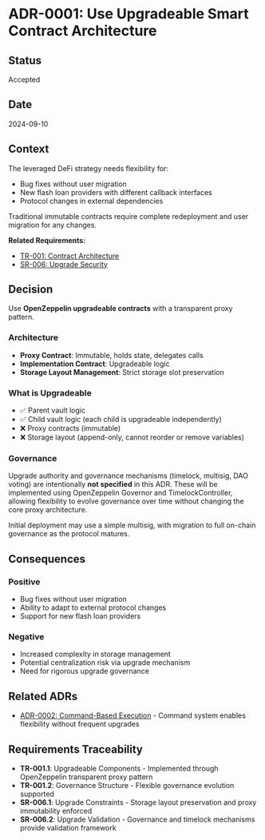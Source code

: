 # ADR-0001: Use Upgradeable Smart Contract Architecture

## Status
Accepted

## Date
2024-09-10

## Context
The leveraged DeFi strategy needs flexibility for:
- Bug fixes without user migration
- New flash loan providers with different callback interfaces
- Protocol changes in external dependencies

Traditional immutable contracts require complete redeployment and user migration for any changes.

**Related Requirements:**
- [TR-001: Contract Architecture](../requirements/technical-requirements.md#tr-001-contract-architecture)
- [SR-006: Upgrade Security](../requirements/security-requirements.md#sr-006-upgrade-security)

## Decision
Use **OpenZeppelin upgradeable contracts** with a transparent proxy pattern.

### Architecture
- **Proxy Contract**: Immutable, holds state, delegates calls
- **Implementation Contract**: Upgradeable logic
- **Storage Layout Management**: Strict storage slot preservation

### What is Upgradeable
- ✅ Parent vault logic
- ✅ Child vault logic (each child is upgradeable independently)
- ❌ Proxy contracts (immutable)
- ❌ Storage layout (append-only, cannot reorder or remove variables)

### Governance
Upgrade authority and governance mechanisms (timelock, multisig, DAO voting) are intentionally **not specified** in this ADR. These will be implemented using OpenZeppelin Governor and TimelockController, allowing flexibility to evolve governance over time without changing the core proxy architecture.

Initial deployment may use a simple multisig, with migration to full on-chain governance as the protocol matures.

## Consequences
### Positive
- Bug fixes without user migration
- Ability to adapt to external protocol changes
- Support for new flash loan providers

### Negative
- Increased complexity in storage management
- Potential centralization risk via upgrade mechanism
- Need for rigorous upgrade governance

## Related ADRs
- [ADR-0002: Command-Based Execution](0002-command-based-execution.md) - Command system enables flexibility without frequent upgrades

## Requirements Traceability
- **TR-001.1**: Upgradeable Components - Implemented through OpenZeppelin transparent proxy pattern
- **TR-001.2**: Governance Structure - Flexible governance evolution supported
- **SR-006.1**: Upgrade Constraints - Storage layout preservation and proxy immutability enforced
- **SR-006.2**: Upgrade Validation - Governance and timelock mechanisms provide validation framework
